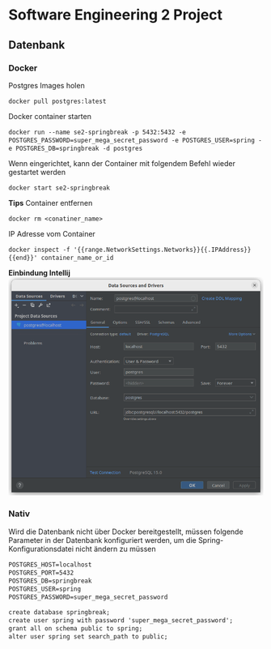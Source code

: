 # Software Engineering 2 Project

## Datenbank

### Docker
Postgres Images holen
```
docker pull postgres:latest
```

Docker container starten
```
docker run --name se2-springbreak -p 5432:5432 -e POSTGRES_PASSWORD=super_mega_secret_password -e POSTGRES_USER=spring -e POSTGRES_DB=springbreak -d postgres
```

Wenn eingerichtet, kann der Container mit folgendem Befehl wieder gestartet werden
```
docker start se2-springbreak
```

**Tips**
Container entfernen
```
docker rm <conatiner_name>
```

IP Adresse vom Container
```
docker inspect -f '{{range.NetworkSettings.Networks}}{{.IPAddress}}{{end}}' container_name_or_id
```

**Einbindung Intellij**
![](docs/image/datasource_postgres_intellij.png)

### Nativ
Wird die Datenbank nicht über Docker bereitgestellt, müssen folgende Parameter in der Datenbank konfiguriert werden, um die Spring-Konfigurationsdatei nicht ändern zu müssen

```
POSTGRES_HOST=localhost
POSTGRES_PORT=5432
POSTGRES_DB=springbreak
POSTGRES_USER=spring
POSTGRES_PASSWORD=super_mega_secret_password
```

```postgresql
create database springbreak;
create user spring with password 'super_mega_secret_password';
grant all on schema public to spring;
alter user spring set search_path to public;
```